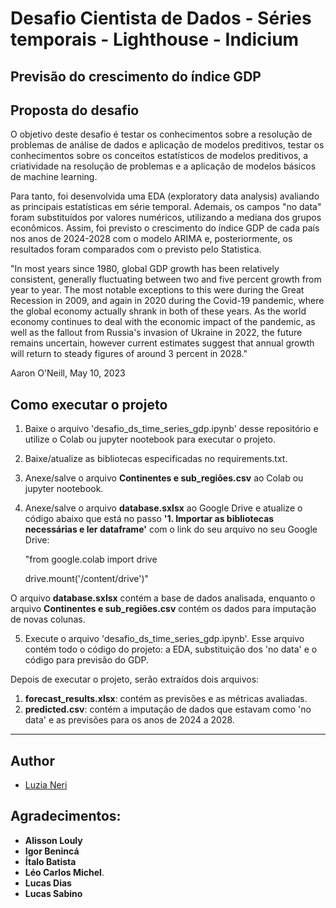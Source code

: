 # Desafio Cientista de Dados - Séries temporais - Lighthouse - Indicium

## Previsão do crescimento do índice GDP ##

## Proposta do desafio

O objetivo deste desafio é testar os conhecimentos sobre a resolução de problemas de análise de dados e aplicação de modelos preditivos, testar os conhecimentos sobre os conceitos estatísticos de modelos preditivos, a criatividade na resolução de problemas e a aplicação de modelos básicos de machine learning.

Para tanto, foi desenvolvida uma EDA (exploratory data analysis) avaliando as principais estatísticas em série temporal. Ademais, os campos "no data" foram substituídos por valores numéricos, utilizando a mediana dos grupos econômicos. Assim, foi previsto o crescimento do índice GDP de cada país nos anos de 2024-2028 com o modelo ARIMA e, posteriormente, os resultados foram comparados com o previsto pelo Statistica. 

"In most years since 1980, global GDP growth has been relatively consistent, generally fluctuating between two and five percent growth from year to year. The most notable exceptions to this were during the Great Recession in 2009, and again in 2020 during the Covid-19 pandemic, where the global economy actually shrank in both of these years. As the world economy continues to deal with the economic impact of the pandemic, as well as the fallout from Russia's invasion of Ukraine in 2022, the future remains uncertain, however current estimates suggest that annual growth will return to steady figures of around 3 percent in 2028."

Aaron O'Neill, May 10, 2023


## Como executar o projeto ##
1. Baixe o arquivo 'desafio_ds_time_series_gdp.ipynb' desse repositório e utilize o Colab ou jupyter nootebook para executar o projeto.
2. Baixe/atualize as bibliotecas especificadas no requirements.txt.
3. Anexe/salve o arquivo **Continentes e sub_regiões.csv** ao Colab ou jupyter nootebook.
4. Anexe/salve o arquivo **database.sxlsx** ao Google Drive e atualize o código abaixo que está no passo **'1. Importar as bibliotecas necessárias e ler dataframe'** com o link do seu arquivo no seu Google Drive:
   
   "from google.colab import drive

      drive.mount('/content/drive')"
    
O arquivo **database.sxlsx** contém a base de dados analisada, enquanto o arquivo **Continentes e sub_regiões.csv** contém os dados para imputação de novas colunas. 

5. Execute o arquivo 'desafio_ds_time_series_gdp.ipynb'.
   Esse arquivo contém todo o código do projeto: a EDA, substituição dos 'no data' e o código para previsão do GDP.

Depois de executar o projeto, serão extraídos dois arquivos:
1. **forecast_results.xlsx**: contém as previsões e as métricas avaliadas.
2. **predicted.csv**: contém a imputação de dados que estavam como 'no data' e as previsões para os anos de 2024 a 2028.
   
-------------------


## Author

* [Luzia Neri](https://www.linkedin.com/in/luzia-neri-correia-souza-481141182//)

## Agradecimentos:

* **Alisson Louly**
* **Igor Benincá**
* **Ítalo Batista**
* **Léo Carlos Michel**.
* **Lucas Dias**
* **Lucas Sabino**


